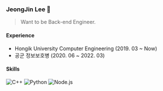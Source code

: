 ### JeongJin Lee 🎈

> 
> Want to be Back-end Engineer.

<!-- <img align = 'right' src = "http://mazassumnida.wtf/api/v2/generate_badge?boj=sso07012"> -->

#### Experience
* Hongik University Computer Engineering (2019. 03 ~ Now)
* 공군 정보보호병 (2020. 06 ~ 2022. 03)

#### Skills
<img alt = "C++" src="https://img.shields.io/badge/C++-00599C?style=flat-square&logo=c%2B%2B&logoColor=white"/> <img alt = "Python" src="https://img.shields.io/badge/Python-3776AB?style=flat-square&logo=Python&logoColor=white"/> <img alt = "Node.js" src="https://img.shields.io/badge/Node.js-339933?style=flat-square&logo=Node.js&logoColor=white"/>




<!--
**dl-00-e8/dl-00-e8** is a ✨ _special_ ✨ repository because its `README.md` (this file) appears on your GitHub profile.

Here are some ideas to get you started:

- 🔭 I’m currently working on ...
- 🌱 I’m currently learning ...
- 👯 I’m looking to collaborate on ...
- 🤔 I’m looking for help with ...
- 💬 Ask me about ...
- 📫 How to reach me: ...
- 😄 Pronouns: ...
- ⚡ Fun fact: ...
-->
